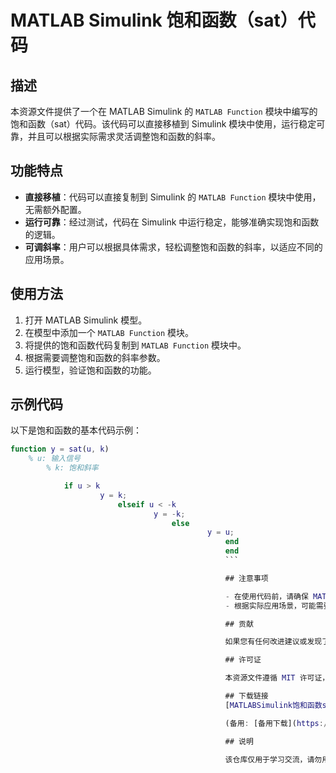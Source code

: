 # MATLAB Simulink 饱和函数（sat）代码

## 描述

本资源文件提供了一个在 MATLAB Simulink 的 `MATLAB Function` 模块中编写的饱和函数（sat）代码。该代码可以直接移植到 Simulink 模块中使用，运行稳定可靠，并且可以根据实际需求灵活调整饱和函数的斜率。

## 功能特点

- **直接移植**：代码可以直接复制到 Simulink 的 `MATLAB Function` 模块中使用，无需额外配置。
- **运行可靠**：经过测试，代码在 Simulink 中运行稳定，能够准确实现饱和函数的逻辑。
- **可调斜率**：用户可以根据具体需求，轻松调整饱和函数的斜率，以适应不同的应用场景。

## 使用方法

1. 打开 MATLAB Simulink 模型。
2. 在模型中添加一个 `MATLAB Function` 模块。
3. 将提供的饱和函数代码复制到 `MATLAB Function` 模块中。
4. 根据需要调整饱和函数的斜率参数。
5. 运行模型，验证饱和函数的功能。

## 示例代码

以下是饱和函数的基本代码示例：

```matlab
function y = sat(u, k)
    % u: 输入信号
        % k: 饱和斜率

            if u > k
                    y = k;
                        elseif u < -k
                                y = -k;
                                    else
                                            y = u;
                                                end
                                                end
                                                ```

                                                ## 注意事项

                                                - 在使用代码前，请确保 MATLAB 和 Simulink 环境已正确配置。
                                                - 根据实际应用场景，可能需要对代码进行适当的修改和优化。

                                                ## 贡献

                                                如果您有任何改进建议或发现了代码中的问题，欢迎提交 Issue 或 Pull Request。

                                                ## 许可证

                                                本资源文件遵循 MIT 许可证，您可以自由使用、修改和分发代码。

                                                ## 下载链接
                                                [MATLABSimulink饱和函数sat代码](https://pan.quark.cn/s/725e5c1f2a8b) 

                                                (备用: [备用下载](https://pan.baidu.com/s/1CW0sftOc_GHcERrToGJwgQ?pwd=1234))

                                                ## 说明

                                                该仓库仅用于学习交流，请勿用于商业用途。
